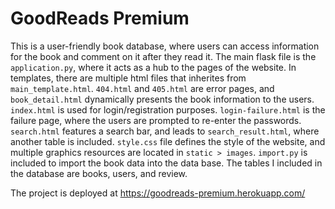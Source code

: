 # GoodReads Premium

This is a user-friendly book database, where users can access information for the book and comment on it after they read it.
The main flask file is the `application.py`, where it acts as a hub to the pages of the website. In templates, there are multiple
html files that inherites from `main_template.html`. `404.html` and `405.html` are error pages, and `book_detail.html` dynamically 
presents the book information to the users. `index.html` is used for login/registration purposes. `login-failure.html` is the failure page, where the users are prompted to re-enter the passwords. `search.html` features a search bar, and leads to `search_result.html`, where another table is included. `style.css` file defines the style of the website, and multiple graphics resources are located in `static > images`.
`import.py` is included to import the book data into the data base. The tables I included in the database are books, users, and review.

The project is deployed at https://goodreads-premium.herokuapp.com/
